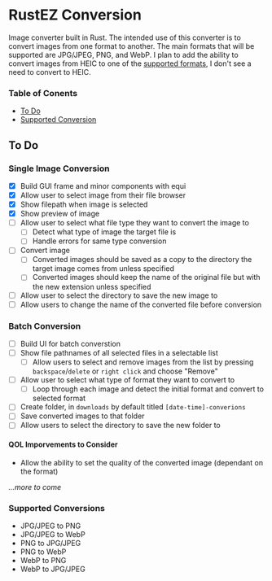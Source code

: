 # RustEZ Conversion
Image converter built in Rust. The intended use of this converter is to convert images from one format to another. The main formats that will be supported are JPG/JPEG, PNG, and WebP. I plan to add the ability to convert images from HEIC to one of the [supported formats](#supported-conversions), I don't see a need to convert to HEIC. 

### Table of Conents
- [To Do](#to-do)
- [Supported Conversion](#supported-conversions)

## To Do
### Single Image Conversion
- [x] Build GUI frame and minor components with equi
- [x] Allow user to select image from their file browser
- [x] Show filepath when image is selected
- [x] Show preview of image
- [ ] Allow user to select what file type they want to convert the image to
    - [ ] Detect what type of image the target file is
    - [ ] Handle errors for same type conversion
- [ ] Convert image
    - [ ] Converted images should be saved as a copy to the directory the target image comes from unless specified
    - [ ] Converted images should keep the name of the original file but with the new extension unless specified
- [ ] Allow user to select the directory to save the new image to
- [ ] Allow users to change the name of the converted file before conversion

### Batch Conversion
- [ ] Build UI for batch converstion
- [ ] Show file pathnames of all selected files in a selectable list
    - [ ] Allow users to select and remove images from the list by pressing `backspace`/`delete` or `right click` and choose "Remove"
- [ ] Allow user to select what type of format they want to convert to
    - [ ] Loop through each image and detect the initial format and convert to selected format
- [ ] Create folder, in `downloads` by default titled `[date-time]-converions` 
- [ ] Save converted images to that folder
- [ ] Allow users to select the directory to save the new folder to

#### QOL Imporvements to Consider
- Allow the ability to set the quality of the converted image (dependant on the format)

*...more to come*

### Supported Conversions
- JPG/JPEG to PNG
- JPG/JPEG to WebP
- PNG to JPG/JPEG
- PNG to WebP
- WebP to PNG
- WebP to JPG/JPEG
